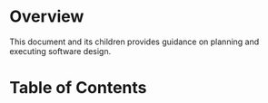# Overview
This document and its children provides guidance on planning and executing software design.

# Table of Contents
